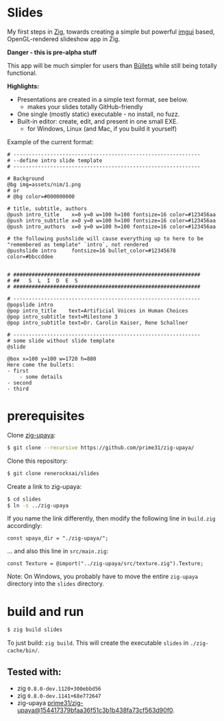 # Slides

My first steps in [Zig](https://ziglang.org), towards creating a simple but powerful [imgui](https://github.com/ocornut/imgui/wiki#about-the-imgui-paradigm) based, OpenGL-rendered slideshow app in Zig.

**Danger - this is pre-alpha stuff**

This app will be much simpler for users than [Bûllets](https://github.com/renerocksai/bullets) while still being totally functional.

**Highlights:**
- Presentations are created in a simple text format, see below.
  - makes your slides totally GitHub-friendly
- One single (mostly static) executable - no install, no fuzz.
- Built-in editor: create, edit, and present in one small EXE.
  - for Windows, Linux (and Mac, if you build it yourself)

Example of the current format:

```
# -------------------------------------------------------------
# --define intro slide template
# -------------------------------------------------------------

# Background
@bg img=assets/nim/1.png
# or
# @bg color=#000000000

# title, subtitle, authors
@push intro_title    x=0 y=0 w=100 h=100 fontsize=16 color=#123456aa 
@push intro_subtitle x=0 y=0 w=100 h=100 fontsize=16 color=#123456aa 
@push intro_authors  x=0 y=0 w=100 h=100 fontsize=16 color=#123456aa 

# the following pushslide will cause everything up to here to be "remembered as template" `intro`, not rendered
@pushslide intro     fontsize=16 bullet_color=#12345678 color=#bbccddee


# #############################################################
# ##   S  L  I  D  E  S
# #############################################################

# -------------------------------------------------------------
@popslide intro
@pop intro_title    text=Artificial Voices in Human Choices
@pop intro_subtitle text=Milestone 3
@pop intro_subtitle text=Dr. Carolin Kaiser, Rene Schallner

# -------------------------------------------------------------
# some slide without slide template
@slide

@box x=100 y=100 w=1720 h=880
Here come the bullets:
- first
    - some details
- second
- third

```

# prerequisites


Clone [zig-upaya](https://github.com/prime31/zig-upaya):

```bash
$ git clone --recursive https://github.com/prime31/zig-upaya/
```
Clone this repository:

```bash
$ git clone renerocksai/slides
```

Create a link to zig-upaya:

```bash
$ cd slides
$ ln -s ../zig-upaya
```

If you name the link differently, then modify the following line in `build.zig` accordingly:

```zig
const upaya_dir = "./zig-upaya/";
```

... and also this line in `src/main.zig`:

```zig
const Texture = @import("../zig-upaya/src/texture.zig").Texture;
```


Note: On Windows, you probably have to move the entire `zig-upaya` directory into the `slides` directory.

# build and run

```bash
$ zig build slides
```

To just build: `zig build`. This will create the executable `slides` in `./zig-cache/bin/`.

## Tested with: 
- zig `0.8.0-dev.1120+300ebbd56`
- zig `0.8.0-dev.1141+68e772647`
- zig-upaya [prime31/zig-upaya@154417379bfaa36f51c3b1b438fa73cf563d90f0](https://github.com/prime31/zig-upaya/commit/154417379bfaa36f51c3b1b438fa73cf563d90f0).

